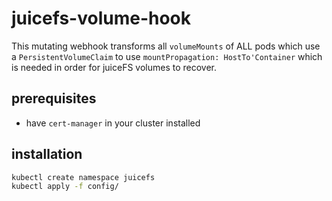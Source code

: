 # juicefs-volume-hook

This mutating webhook transforms all `volumeMounts` of ALL pods which use a `PersistentVolumeClaim` to use `mountPropagation: HostTo'Container` which is needed in order for juiceFS volumes to recover.

## prerequisites

* have `cert-manager` in your cluster installed

## installation

```bash
kubectl create namespace juicefs
kubectl apply -f config/
```

